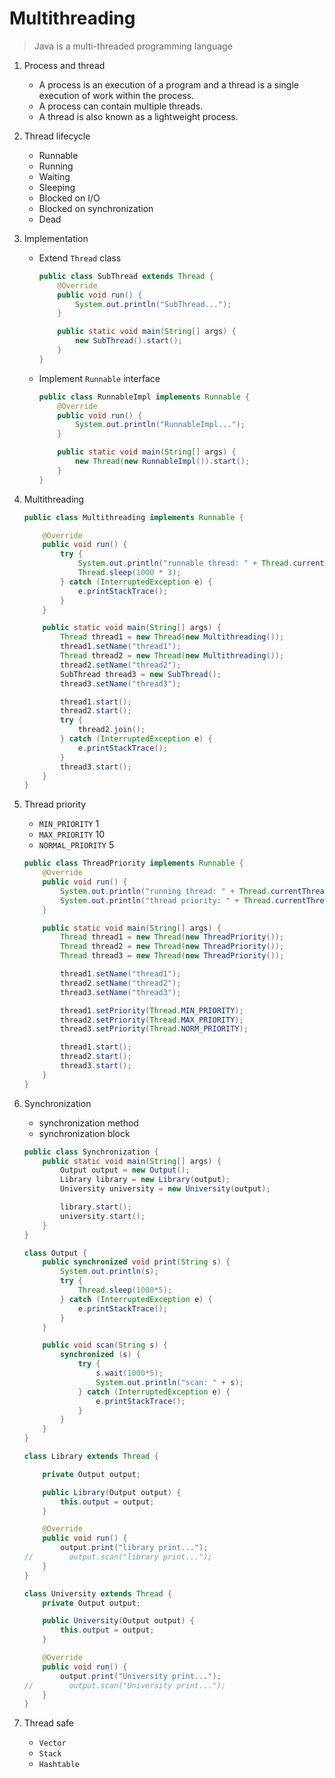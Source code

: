 # Multithreading

> Java is a multi-threaded programming language

1. Process and thread
    - A process is an execution of a program and a thread is a single execution of work within the process. 
    - A process can contain multiple threads. 
    - A thread is also known as a lightweight process.

2. Thread lifecycle
    - Runnable
    - Running
    - Waiting
    - Sleeping
    - Blocked on I/O
    - Blocked on synchronization
    - Dead
    
3. Implementation
    - Extend `Thread` class
        
        ```java
        public class SubThread extends Thread {
            @Override
            public void run() {
                System.out.println("SubThread...");
            }
        
            public static void main(String[] args) {
                new SubThread().start();
            }
        }
        ```
        
    - Implement `Runnable` interface
        ```java
        public class RunnableImpl implements Runnable {
            @Override
            public void run() {
                System.out.println("RunnableImpl...");
            }
        
            public static void main(String[] args) {
                new Thread(new RunnableImpl()).start();
            }
        }
        ```

4. Multithreading
    
    ```java
    public class Multithreading implements Runnable {
    
        @Override
        public void run() {
            try {
                System.out.println("runnable thread: " + Thread.currentThread().getName());
                Thread.sleep(1000 * 3);
            } catch (InterruptedException e) {
                e.printStackTrace();
            }
        }
    
        public static void main(String[] args) {
            Thread thread1 = new Thread(new Multithreading());
            thread1.setName("thread1");
            Thread thread2 = new Thread(new Multithreading());
            thread2.setName("thread2");
            SubThread thread3 = new SubThread();
            thread3.setName("thread3");
    
            thread1.start();
            thread2.start();
            try {
                thread2.join();
            } catch (InterruptedException e) {
                e.printStackTrace();
            }
            thread3.start();
        }
    }
    ```

5. Thread priority
    - `MIN_PRIORITY` 1
    - `MAX_PRIORITY` 10
    - `NORMAL_PRIORITY` 5
    
    ```java
    public class ThreadPriority implements Runnable {
        @Override
        public void run() {
            System.out.println("running thread: " + Thread.currentThread().getName());
            System.out.println("thread priority: " + Thread.currentThread().getPriority());
        }
    
        public static void main(String[] args) {
            Thread thread1 = new Thread(new ThreadPriority());
            Thread thread2 = new Thread(new ThreadPriority());
            Thread thread3 = new Thread(new ThreadPriority());
    
            thread1.setName("thread1");
            thread2.setName("thread2");
            thread3.setName("thread3");
    
            thread1.setPriority(Thread.MIN_PRIORITY);
            thread2.setPriority(Thread.MAX_PRIORITY);
            thread3.setPriority(Thread.NORM_PRIORITY);
    
            thread1.start();
            thread2.start();
            thread3.start();
        }
    }
    ```
    
6. Synchronization
    - synchronization method
    - synchronization block
    
    ```java
    public class Synchronization {
        public static void main(String[] args) {
            Output output = new Output();
            Library library = new Library(output);
            University university = new University(output);
    
            library.start();
            university.start();
        }
    }
    
    class Output {
        public synchronized void print(String s) {
            System.out.println(s);
            try {
                Thread.sleep(1000*5);
            } catch (InterruptedException e) {
                e.printStackTrace();
            }
        }
    
        public void scan(String s) {
            synchronized (s) {
                try {
                    s.wait(1000*5);
                    System.out.println("scan: " + s);
                } catch (InterruptedException e) {
                    e.printStackTrace();
                }
            }
        }
    }
    
    class Library extends Thread {
    
        private Output output;
    
        public Library(Output output) {
            this.output = output;
        }
    
        @Override
        public void run() {
            output.print("library print...");
    //        output.scan("library print...");
        }
    }
    
    class University extends Thread {
        private Output output;
    
        public University(Output output) {
            this.output = output;
        }
    
        @Override
        public void run() {
            output.print("University print...");
    //        output.scan("University print...");
        }
    }
    ```
    
7. Thread safe
    - `Vector`
    - `Stack`
    - `Hashtable`